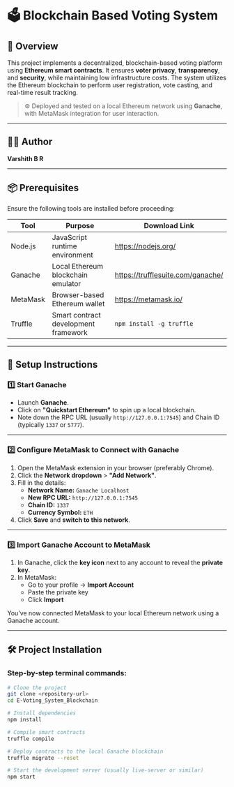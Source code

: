 # 🗳️ Blockchain Based Voting System

## 📘 Overview

This project implements a decentralized, blockchain-based voting platform using **Ethereum smart contracts**. It ensures **voter privacy**, **transparency**, and **security**, while maintaining low infrastructure costs. The system utilizes the Ethereum blockchain to perform user registration, vote casting, and real-time result tracking.

> ⚙️ Deployed and tested on a local Ethereum network using **Ganache**, with MetaMask integration for user interaction.

---

## 👨‍💻 Author
**Varshith B R**

---

## 📦 Prerequisites

Ensure the following tools are installed before proceeding:

| Tool         | Purpose                              | Download Link                             |
|--------------|---------------------------------------|--------------------------------------------|
| Node.js      | JavaScript runtime environment        | https://nodejs.org/                        |
| Ganache      | Local Ethereum blockchain emulator    | https://trufflesuite.com/ganache/         |
| MetaMask     | Browser-based Ethereum wallet         | https://metamask.io/                       |
| Truffle      | Smart contract development framework  | `npm install -g truffle`                  |

---

## 🚀 Setup Instructions

### 1️⃣ Start Ganache

- Launch **Ganache**.
- Click on **"Quickstart Ethereum"** to spin up a local blockchain.
- Note down the RPC URL (usually `http://127.0.0.1:7545`) and Chain ID (typically `1337` or `5777`).

---

### 2️⃣ Configure MetaMask to Connect with Ganache

1. Open the MetaMask extension in your browser (preferably Chrome).
2. Click the **Network dropdown** > **"Add Network"**.
3. Fill in the details:
   - **Network Name:** `Ganache Localhost`
   - **New RPC URL:** `http://127.0.0.1:7545`
   - **Chain ID:** `1337`
   - **Currency Symbol:** `ETH`
4. Click **Save** and **switch to this network**.

---

### 3️⃣ Import Ganache Account to MetaMask

1. In Ganache, click the **key icon** next to any account to reveal the **private key**.
2. In MetaMask:
   - Go to your profile → **Import Account**
   - Paste the private key
   - Click **Import**

You’ve now connected MetaMask to your local Ethereum network using a Ganache account.

---

## 🛠️ Project Installation

### Step-by-step terminal commands:

```bash
# Clone the project
git clone <repository-url>
cd E-Voting_System_Blockchain

# Install dependencies
npm install

# Compile smart contracts
truffle compile

# Deploy contracts to the local Ganache blockchain
truffle migrate --reset

# Start the development server (usually live-server or similar)
npm start
